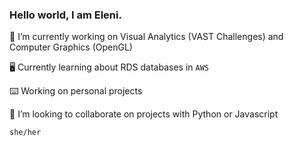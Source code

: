 ### Hello world, I am Eleni.

🔭 I’m currently working on Visual Analytics (VAST Challenges) and Computer Graphics (OpenGL)

🖥 Currently learning about RDS databases in `AWS`

⌨️️ Working on personal projects

🌻 I’m looking to collaborate on projects with Python or Javascript

`she/her`

